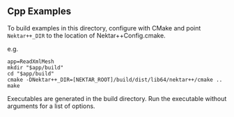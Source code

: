 ## Cpp Examples

To build examples in this directory, configure with CMake and point `Nektar++_DIR` to the location of Nektar++Config.cmake.

e.g.
```
app=ReadXmlMesh
mkdir "$app/build"
cd "$app/build"
cmake -DNektar++_DIR=[NEKTAR_ROOT]/build/dist/lib64/nektar++/cmake ..
make
```

Executables are generated in the build directory.
Run the executable without arguments for a list of options.

